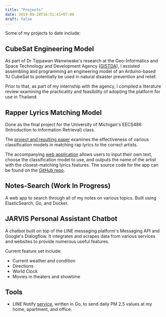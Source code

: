 ```yaml
---
title: "Projects"
date: 2019-09-20T16:51:41+07:00
draft: false
---
```


Some of my projects to date include:

## CubeSat Engineering Model

As part of Dr Tippawan Wanwiwake's research at the Geo-Informatics and Space Technology and Development Agency ([GISTDA](https://gistda.or.th/main/en)), I assisted assembling and programming an engineering model of an Arduino-based 1U CubeSat to potentially be used in natural disaster prevention and relief.

Prior to that, as part of my internship with the agency, I compiled a literature review examining the practicality and feasibility of adopting the platform for use in Thailand.

## Rapper Lyrics Matching Model

Done as the final project for the University of Michigan's EECS486 (Introduction to Information Retrieval) class.

The [project and resulting paper](https://github.com/tansawit/rap-artist-classifier) examines the effectiveness of various classification models in matching rap lyrics to the correct artists.

The accompanying [web application](https://rap-match.herokuapp.com/) allows users to input their own text, choose the classification model to use, and outputs the name of the artist with the closest-matching lyrics features. The source code for the app can be found on the [GitHub repo](https://github.com/tansawit/rap-match).

## Notes-Search (Work In Progress)

A web app to search through all of my notes on various topics. Built using ElasticSearch, Go, and Docker.

## JARVIS Personal Assistant Chatbot

A chatbot built on top of the LINE messaging platform's Messaging API and Google's Dialogflow. It integrates and scrapes data from various services and websites to provide numerous useful features.

Current feature set include:

- Current weather and condition
- Directions
- World Clock
- Movies in theaters and showtime

## Tools

- LINE Notify [service](https://github.com/tansawit/aqi-daily-notify), written in Go, to send daily PM 2.5 values at my home, apartment, and office.
